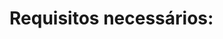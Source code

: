 # Requisitos necessários:
<!---
## Linguagem:

É necessário ter a versão Python.3 instalada

![python](https://img.shields.io/badge/Python-000000?style=for-the-badge&logo=python&logoColor=AD00FF)

Se caso não tiver, instale [aqui](https://www.python.org/downloads/)

## Editor de código fonte:

Durante esse projeto o editor de código fonte utilizado foi o VScode, pelo seu framework intuítivo, mas não há restrições quanto ao editor de código que você pode utilizar, contanto que você respeite suas características e necessidades fazendo as alterações necessárias.

![Visual Studio Code](https://img.shields.io/badge/VSCode-000000?style=for-the-badge&logo=visual%20studio%20code&logoColor=AD00FF)

